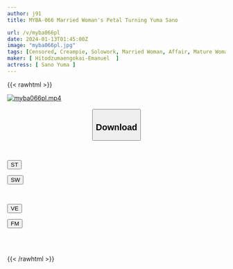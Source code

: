 ```yaml
---
author: j91
title: MYBA-066 Married Woman's Petal Turning Yuma Sano

url: /v/myba066pl
date: 2024-01-13T01:45:00Z
image: "myba066pl.jpg"
tags: [Censored, Creampie, Solowork, Married Woman, Affair, Mature Woman	]
maker: [ Hitodzumaengokai-Emanuel  ]
actress: [ Sano Yuma ]
---
```



{{< rawhtml >}}

<div class="video" data-videoid="YLXx3Y9rx0IvAmW">
    <a href="javascript:;">
        <img src="/v/myba066pl/myba066pl.jpg" width="WIDTH" height="HEIGHT" alt="myba066pl.mp4" loading="lazy">
    </a>
</div>

<script type="text/javascript" src="https://j91.asia/asset/on-demand-st.js"></script>

<br>
  <link rel="stylesheet" href="https://j91.asia/asset/bs5.css">
  
  <center>
  <button class="btn btn-primary" type="button" data-bs-toggle="collapse" data-bs-target=".multi-collapse" aria-expanded="false" aria-controls="multiCollapseExample1 multiCollapseExample2"><h2>Download</h2></button></center>
</p>
<div class="row">
  <div class="col">
    <div class="collapse multi-collapse" id="multiCollapseExample1">
      <div class="card card-body">
	      	      <br>
<div class="buttons">  
<p><a href="https://streamtape.to/v/YLXx3Y9rx0IvAmW" target="_blank"><button class="btn-hover color-3"><i class="fa fa-download"></i> ST</button></a></p>
<p><a href="https://flaswish.com/wnz40r1s84kx" target="_blank"><button class="btn-hover color-2"><i class="fa fa-download"></i> SW</button></a></p></div>
    </div>
  </div>
</div>
  <div class="col">
    <div class="collapse multi-collapse" id="multiCollapseExample2">
      <div class="card card-body">
	      <br>
<div class="buttons">
<p><a href="https://veev.to/d/25vzEefHCkYwX5Dzpmqg7lNwBz8hSHydFkkIGFN" target="_blank"><button class="btn-hover color-9"><i class="fa fa-download"></i> VE</button></a></p>
<p><a href="https://filemoon.sx/d/ftsgelaridqo" target="_blank"><button class="btn-hover color-8"><i class="fa fa-download"></i> FM</button></a></p></div>
<br><br>
      </div>
    </div>
  </div>
</div>

{{< /rawhtml >}}
